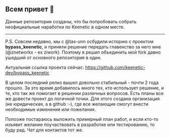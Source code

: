 ## Всем привет 👋

Данные репозитории созданы, что бы попробовать собрать неофициальные наработки по Keenetic в одном месте.

---
P.S.
Совсем недавно, мы с @tas-unn осбудили историю c проектом **bypass_keenetic**, и приняли решение передать главенство за него мне (@znetworkx - ex ziwork).
Поэтому я решил объединить мой fork давно ушедший от основного репозитория в один. 

Актуальная ссылка проекта сейчас: https://github.com/keenetic-dev/bypass_keenetic

В целом последний релиз вышел довольно стабильный - почти 2 года прошло. 
За это время добавилось много тех, кто использует решение, и те, кто так же помогает в решении различных вопросов.
Есть планы все же довести проект до логичной точки. Для этого создана организация (не юридическая, а в github :-), где все желающие смогут внести необходимые изменения или пожелания.

Попозже постараюсь выложить примерный план работ, и если кто-то изъявит желание поучаствовать в разработке или тестированию, то буду рад. Чат для контактов тот же.


<!--

**Here are some ideas to get you started:**

🙋‍♀️ A short introduction - what is your organization all about?
🌈 Contribution guidelines - how can the community get involved?
👩‍💻 Useful resources - where can the community find your docs? Is there anything else the community should know?
🍿 Fun facts - what does your team eat for breakfast?
🧙 Remember, you can do mighty things with the power of [Markdown](https://docs.github.com/github/writing-on-github/getting-started-with-writing-and-formatting-on-github/basic-writing-and-formatting-syntax)
-->
